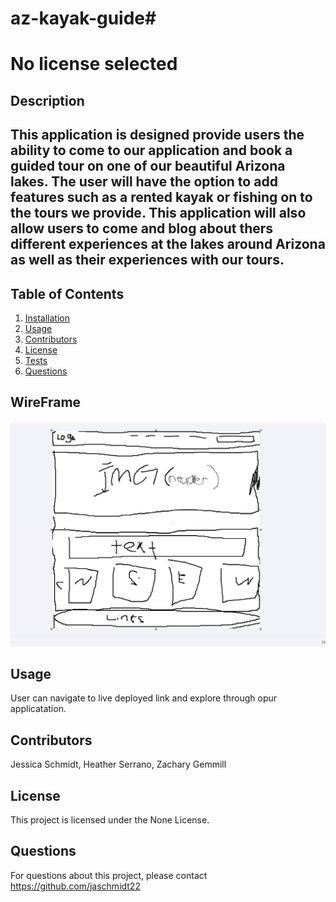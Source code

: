 # az-kayak-guide# 

# No license selected

## Description

## This application is designed provide users the ability to come to our application and book a guided tour on one of our beautiful Arizona lakes. The user will have the option to add features such as a rented kayak or fishing on to the tours we provide. This application will also allow users to come and blog about thers different experiences at the lakes around Arizona as well as their experiences with our tours.  

## Table of Contents
1. [Installation](#installation)
2. [Usage](#usage)
3. [Contributors](#contributors)
4. [License](#license)
5. [Tests](#tests)
6. [Questions](#questions)

## WireFrame

![This is our rough draft wire frame of our application](az-kayak-guide/src/assets/roughdraft.png)


## Usage
User can navigate to live deployed link and explore through opur applicatation. 
## Contributors
Jessica Schmidt, Heather Serrano, Zachary Gemmill

## License
This project is licensed under the None License.


## Questions
For questions about this project, please contact https://github.com/jaschmidt22 
